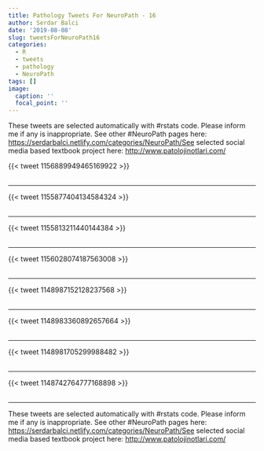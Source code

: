 ```yaml
---
title: Pathology Tweets For NeuroPath - 16
author: Serdar Balci
date: '2019-08-08'
slug: tweetsForNeuroPath16
categories:
  - R
  - tweets
  - pathology
  - NeuroPath
tags: []
image:
  caption: ''
  focal_point: ''
---
```



These tweets are selected automatically with #rstats code. Please inform me if any is inappropriate.
See other #NeuroPath pages here: https://serdarbalci.netlify.com/categories/NeuroPath/See selected social media based textbook project here: http://www.patolojinotlari.com/

{{< tweet 1156889949465169922 >}}
<br>
<br>
<hr>
{{< tweet 1155877404134584324 >}}
<br>
<br>
<hr>
{{< tweet 1155813211440144384 >}}
<br>
<br>
<hr>
{{< tweet 1156028074187563008 >}}
<br>
<br>
<hr>
{{< tweet 1148987152128237568 >}}
<br>
<br>
<hr>
{{< tweet 1148983360892657664 >}}
<br>
<br>
<hr>
{{< tweet 1148981705299988482 >}}
<br>
<br>
<hr>
{{< tweet 1148742764777168898 >}}
<br>
<br>
<hr>


These tweets are selected automatically with #rstats code. Please inform me if any is inappropriate.
See other #NeuroPath pages here: https://serdarbalci.netlify.com/categories/NeuroPath/See selected social media based textbook project here: http://www.patolojinotlari.com/
